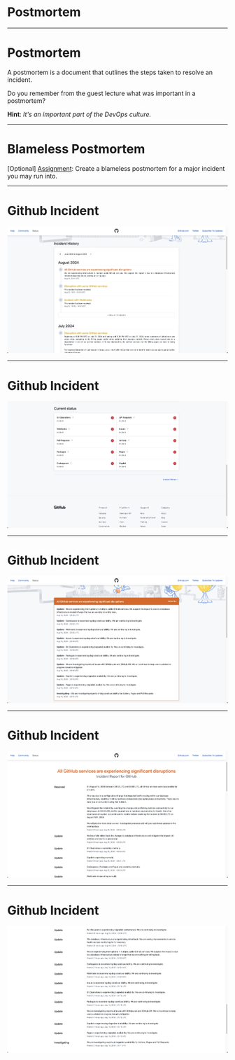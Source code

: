 <div class="title-card">
    <h1>Postmortem</h1>
</div>

---

# Postmortem

A postmortem is a document that outlines the steps taken to resolve an incident.

Do you remember from the guest lecture what was important in a postmortem?

**Hint**: *It's an important part of the DevOps culture.*

---

# Blameless Postmortem

[Optional] [Assignment](../../01._Assignments/08._Continuous_Deployment/02._After/postmortem.md): Create a blameless postmortem for a major incident you may run into. 

---

# Github Incident

<img src="./assets_github_incident/Screenshot 2024-08-15 at 01.36.35.png" alt="github incident">

---

# Github Incident

<img src="./assets_github_incident/Screenshot 2024-08-15 at 01.36.42.png" alt="github incident">

---

# Github Incident

<img src="./assets_github_incident/Screenshot 2024-08-15 at 01.36.49.png" alt="github incident">

---

# Github Incident

<img src="./assets_github_incident/Screenshot 2024-08-15 at 11.07.51.png" alt="github incident">

---

# Github Incident

<img src="./assets_github_incident/Screenshot 2024-08-15 at 22.07.02.png" alt="github incident">



